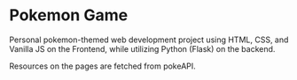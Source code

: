 # Pokemon Game
Personal pokemon-themed web development project using HTML, CSS, and Vanilla JS on the Frontend, while utilizing Python (Flask) on the backend.

Resources on the pages are fetched from pokeAPI.
